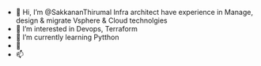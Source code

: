 - 👋  Hi, I’m @SakkananThirumal Infra architect have experience in Manage, design & migrate Vsphere & Cloud technolgies
- 👀 I’m interested in Devops, Terraform 
- 🌱 I’m currently learning Pytthon
- 💞️ 
- 📫

<!---
SakkananThirumal/SakkananThirumal is a ✨ special ✨ repository because its `README.md` (this file) appears on your GitHub profile.
You can click the Preview link to take a look at your changes.
--->
